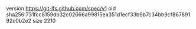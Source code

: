 version https://git-lfs.github.com/spec/v1
oid sha256:731fcc8159db32c02666a99815ea351d1ecf33b9b7c34bb9cf86789192c0b2e2
size 2210
